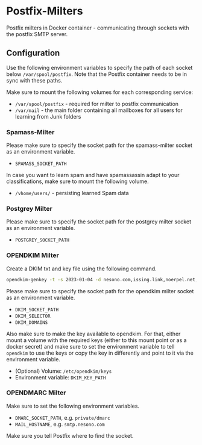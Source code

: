 # Postfix-Milters

Postfix milters in Docker container - communicating through sockets with the postfix SMTP server.

## Configuration

Use the following environment variables to specify the path of each socket below `/var/spool/postfix`.
Note that the Postfix container needs to be in sync with these paths.

Make sure to mount the following volumes for each corresponding service:

* `/var/spool/postfix` - required for milter to postfix communication
* `/var/mail` - the main folder containing all mailboxes for all users for learning from Junk folders

### Spamass-Milter

Please make sure to specify the socket path for the spamass-milter socket as an environment variable.

* `SPAMASS_SOCKET_PATH`

In case you want to learn spam and have spamassassin adapt to your classifications, make sure to mount 
the following volume.

* `/vhome/users/` - persisting learned Spam data

### Postgrey Milter

Please make sure to specify the socket path for the postgrey milter socket as an environment variable.

* `POSTGREY_SOCKET_PATH`

### OPENDKIM Milter

Create a DKIM txt and key file using the following command.

```bash
opendkim-genkey -t -s 2023-01-04 -d nesono.com,issing.link,noerpel.net,frankfriedbert.de,byorkesterbaritone.com
```

Please make sure to specify the socket path for the opendkim milter socket as an environment variable.

* `DKIM_SOCKET_PATH`
* `DKIM_SELECTOR`
* `DKIM_DOMAINS`

Also make sure to make the key available to opendkim. For that, either mount a volume with the required keys
(either to this mount point or as a docker secret) and make sure to set the environment variable to tell `opendkim`
to use the keys or copy the key in differently and point to it via the environment variable.

* (Optional) Volume: `/etc/opendkim/keys`
* Environment variable: `DKIM_KEY_PATH`

### OPENDMARC Milter

Make sure to set the following environment variables.

* `DMARC_SOCKET_PATH`, e.g. `private/dmarc`
* `MAIL_HOSTNAME`, e.g. `smtp.nesono.com`

Make sure you tell Postfix where to find the socket.
